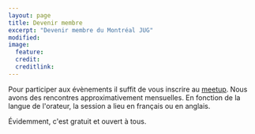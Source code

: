 ```yaml
---
layout: page
title: Devenir membre
excerpt: "Devenir membre du Montréal JUG"
modified:
image:
  feature:
  credit:
  creditlink:
---
```


Pour participer aux évènements il suffit de vous inscrire au <a href="https://www.meetup.com/montreal-jug/" target="_blank">meetup</a>. 
Nous avons des rencontres approximativement mensuelles. En fonction de la langue de l'orateur, la session a lieu en français 
ou en anglais. 

Évidemment, c'est gratuit et ouvert à tous. 
